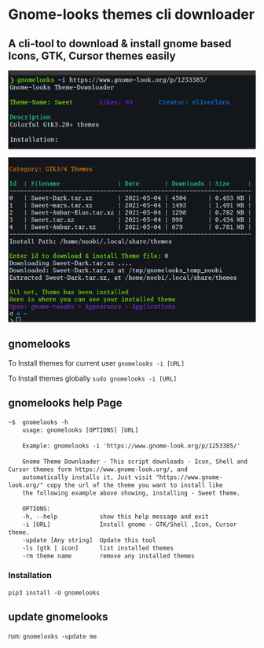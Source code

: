 # Gnome-looks themes cli downloader

## A cli-tool to download & install gnome based Icons, GTK, Cursor themes easily

![image 1](https://raw.githubusercontent.com/Rishang/gnome-theme-installer/master/.github/images/1.png)

![image 2](https://raw.githubusercontent.com/Rishang/gnome-theme-installer/master/.github/images/2.png)

## gnomelooks

To Install themes for current user `gnomelooks -i [URL]`

To Install themes globally `sudo gnomelooks -i [URL]`

## gnomelooks help Page

    ~$  gnomelooks -h
        usage: gnomelooks [OPTIONS] [URL]

        Example: gnomelooks -i 'https://www.gnome-look.org/p/1253385/'

        Gnome Theme Downloader - This script downloads - Icon, Shell and Cursor themes form https://www.gnome-look.org/, and
        automatically installs it, Just visit "https://www.gnome-look.org/" copy the url of the theme you want to install like
        the following example above showing, installing - Sweet theme.

        OPTIONS:
        -h, --help            show this help message and exit
        -i [URL]              Install gnome - GTK/Shell ,Icon, Cursor theme.
        -update [Any string]  Update this tool
        -ls [gtk | icon]      list installed themes
        -rm theme name        remove any installed themes

### Installation

    pip3 install -U gnomelooks

## update gnomelooks

run: `gnomelooks -update me`
